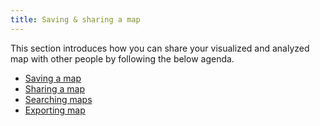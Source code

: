 ```yaml
---
title: Saving & sharing a map
---
```


This section introduces how you can share your visualized and analyzed map with other people by following the below agenda.

- [Saving a map](./save_map.md)
- [Sharing a map](./share_map.md)
- [Searching maps](./search_maps.md)
- [Exporting map](./export_map.md)

